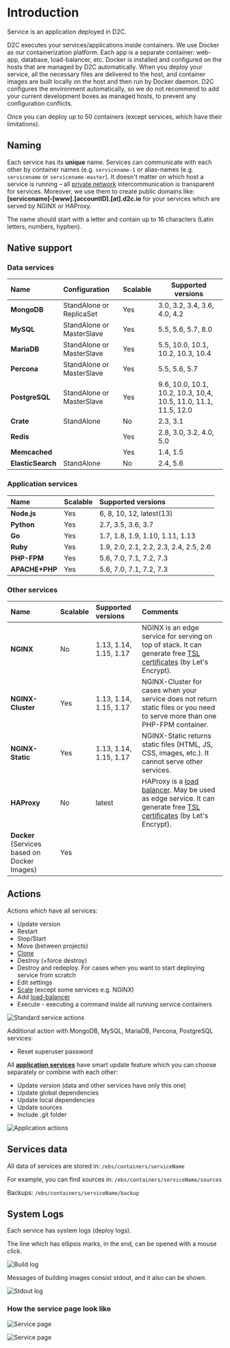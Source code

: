 # Introduction

Service is an application deployed in D2C.

D2C executes your services/applications inside containers. We use Docker as our containerization platform. Each app is a separate container: web-app, database, load-balancer, etc. Docker is installed and configured on the hosts that are managed by D2C automatically. When you deploy your service, all the necessary files are delivered to the host, and container images are built locally on the host and then run by Docker daemon. D2C configures the environment automatically, so we do not recommend to add your current development boxes as managed hosts, to prevent any configuration conflicts.

Once you can deploy up to 50 containers (except services, which have their limitations).

## Naming

Each service has its **unique** name. Services can communicate with each other by container names (e.g. `servicename-1` or alias-names (e.g. `servicename` or `servicename-master`). It doesn't matter on which host a service is running – all [private network](/platform/private-network/) intercommunication is transparent for services. Moreover, we use them to create public domains like: **[servicename]-[www].[accountID].[at].d2c.io** for your services which are served by NGINX or HAProxy.

The name should start with a letter and contain up to 16 characters (Latin letters, numbers, hyphen).

## Native support

### Data services

Name              | Configuration             | Scalable | Supported versions
:---------------- | :------------------------ | :------- | ------------------------------------
**MongoDB**       | StandAlone or ReplicaSet  | Yes      | 3.0, 3.2, 3.4, 3.6, 4.0, 4.2
**MySQL**         | StandAlone or MasterSlave | Yes      | 5.5, 5.6, 5.7, 8.0
**MariaDB**       | StandAlone or MasterSlave | Yes      | 5.5, 10.0, 10.1, 10.2, 10.3, 10.4
**Percona**       | StandAlone or MasterSlave | Yes      | 5.5, 5.6, 5.7
**PostgreSQL**    | StandAlone or MasterSlave | Yes      | 9.6, 10.0, 10.1, 10.2, 10.3, 10,4, 10.5, 11.0, 11.1, 11.5, 12.0
**Crate**         | StandAlone                | No       | 2.3, 3.1
**Redis**         |                           | Yes      | 2.8, 3.0, 3.2, 4.0, 5.0
**Memcached**     |                           | Yes      | 1.4, 1.5
**ElasticSearch** | StandAlone                | No       | 2.4, 5.6

### Application services

Name           | Scalable | Supported versions
:------------- | :------- | :--------------------------------
**Node.js**    | Yes      | 6, 8, 10, 12, latest(13)
**Python**     | Yes      | 2.7, 3.5, 3.6, 3.7
**Go**         | Yes      | 1.7, 1.8, 1.9, 1.10, 1.11, 1.13
**Ruby**       | Yes      | 1.9, 2.0, 2.1, 2.2, 2.3, 2.4, 2.5, 2.6
**PHP-FPM**    | Yes      | 5.6, 7.0, 7.1, 7.2, 7.3
**APACHE+PHP** | Yes      | 5.6, 7.0, 7.1, 7.2, 7.3

### Other services

Name                                         | Scalable | Supported versions          | Comments
:------------------------------------------- | :------- | :-------------------------- | :-----------------------------------------------------------------------------------------------------------------------------------------------------
**NGINX**                                    | No       | 1.13, 1.14, 1.15, 1.17 | NGINX is an edge service for serving on top of stack. It can generate free [TSL certificates](/platform/domains-and-certificates/) (by Let's Encrypt).
**NGINX-Cluster**                            | Yes      | 1.13, 1.14, 1.15, 1.17 | NGINX-Cluster for cases when your service does not return static files or you need to serve more than one PHP-FPM container.
**NGINX-Static**                             | Yes      | 1.13, 1.14, 1.15, 1.17 | NGINX-Static returns static files (HTML, JS, CSS, images, etc.). It cannot serve other services.
**HAProxy**                                  | No       | latest | HAProxy is a [load balancer](/platform/balancing/). May be used as edge service. It can generate free [TSL certificates](/platform/domains-and-certificates/) (by Let's Encrypt).
**Docker** (Services based on Docker Images) | Yes

## Actions

Actions which have all services:

- Update version
- Restart
- Stop/Start
- Move (between projects)
- [Clone](/platform/cloning-apps/)
- Destroy (+force destroy)
- Destroy and redeploy. For cases when you want to start deploying service from scratch
- Edit settings
- [Scale](/platform/scaling/) (except some services e.g. NGINX)
- Add [load-balancer](/platform/balancing/)
- Execute - executing a command inside all running service containers

![Standard service actions](../img/standart_actions.png)

Additional action with MongoDB, MySQL, MariaDB, Percona, PostgreSQL services:

- Reset superuser password

All [**application services**](/getting-started/services/#application-services) have smart update feature which you can choose separately or combine with each other:

- Update version (data and other services have only this one)
- Update global dependencies
- Update local dependencies
- Update sources
- Include .git folder

![Application actions](../img/app_actions.png)

## Services data

All data of services are stored in: `/ebs/containers/serviceName`

For example, you can find sources in: `/ebs/containers/serviceName/sources`

Backups: `/ebs/containers/serviceName/backup`

## System Logs

Each service has system logs (deploy logs).

The line which has ellipsis marks, in the end, can be opened with a mouse click.

![Build log](../img/build_log.png)

Messages of building images consist stdout, and it also can be shown.

![Stdout log](../img/stdout.png)

### How the service page look like

![Service page](../img/servicepage.jpg)

![Service page](../img/servicepage2.jpg)
